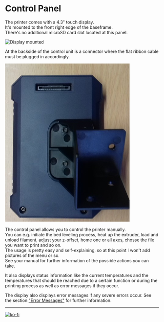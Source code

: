 <link rel=”manifest” href=”docs/manifest.webmanifest”>

# Control Panel  
The printer comes with a 4.3" touch display.  
It's mounted to the front right edge of the baseframe.  
There's no additional microSD card slot located at this panel.  

![Display mounted](../assets/images/display_K2Pro_mounted.jpg)  

At the backside of the control unit is a connector where the flat ribbon cable must be plugged in accordingly.  

![Display backside](../assets/images/display_K2Pro_backside_web.jpg)  

The control panel allows you to control the printer manually.    
You can e.g. initiate the bed leveling process, heat up the extruder, load and unload filament, adjust your z-offset, home one or all axes, chosse the file you want to print and so on.  
The usage is pretty easy and self-explaining, so at this point I won't add pictures of the menu or so.  
See your manual for further information of the possible actions you can take.  
  
It also displays status information like the current temperatures and the temperatures that should be reached due to a certain function or during the printing process as well as error messages if they occur. 
  
The display also displays error messages if any severe errors occur. See the section ["Error Messages"](../problems.md#error-messages) for further information.  
  


---

[![ko-fi](https://ko-fi.com/img/githubbutton_sm.svg)](https://ko-fi.com/U6U5NPB51)  

